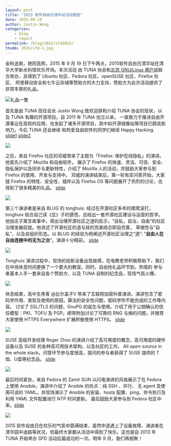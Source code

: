 ```yaml
---
layout: post
title: "2015 软件自由日清华站活动报告"
date: 2015-09-19
author: Justin Wong
categories:
    - blog
    - report
permalink: /blog/2015/sfd2015/
thumb: 2015/sfd-1.jpg
---
```


金秋送爽，艳阳高照，2015 年 9 月 19 日下午两点，2015软件自由日清华站在清华大学新水利馆欢乐开场。本次活动
由 TUNA 协会和[北京 GNU/Linux 用户组][blug]联合举办，且得到了 Ubuntu 社区、Fedora 社区、openSUSE 社区、Firefox 社区、
阿里移动安全和七牛云存储等赞助方的大力支持，赞助方为此次活动提供了非常丰厚的礼品。

![礼品一瞥](/assets/img/blog/2015/sfd-2.jpg)

<!-- more -->

首先是由 TUNA 现任会长 Justin Wong 致欢迎辞和介绍 TUNA 协会的现状，以及 TUNA 有趣的开源项目。自 2011 年 TUNA 创立以来，
一直致力于推进自由开源事业在高校的应用，也发起了诸多开源项目，其中如开源镜像站等项目已颇具影响力。今后 TUNA 还会继续
和热爱自由软件的同学们继续 Happy Hacking. [slide1](/assets/slides/SFD2015/welcome.odp) [slide2](/assets/slides/SFD2015/tuna_intro.odp)

![](/assets/img/blog/2015/sfd-3.jpg)

之后，来自 Firefox 社区的邓威带来了主题为「Firefox: 保护在线隐私」的演讲。他首先介绍了 Mozilla 和自由软件，
展示了 Firefox 的快速、灵活、可信、安全、隐私保护以及同步与更新特性，介绍了 Mozilla 人的活动，并鼓励大家参与到 Firefox 的使用、开发与支持中。
邓威的演讲结束后，第一轮有奖问答开始，大家就 Firefox 的特性、安全性、插件以及 Firefox OS 等问题展开了热烈的讨论，也得到了很多精美的礼品。
[slide](/assets/slides/SFD2015/firefox.zip)

![](/assets/img/blog/2015/sfd-4.jpg)

第三个演讲者是来自 BLUG 的 tonghuix. 经过在开源社区多年的摸爬滚打，tonghuix 结合自己读《庄》子的感悟，总结出一套开源社区建设与运营的哲学。
他由庄子寓言故事中，得出治理开源社区之道的启示，“自私，自治，自由”的社区治理发展前提。他讲述了开源社区的道与技的完美结合即自完善，
草根性与“自私”，以及自组织形态。以 BLUG 的经验为例阐述开源社区治理之“道”: “**自由人在自由连接中的无为之治**”。演讲十分精彩。
[slide](/assets/slides/SFD2015/blug.odp)

![](/assets/img/blog/2015/sfd-5.jpg)

Tonghuix 演讲过程中，现场的投影设备出现故障，在电教老师积极帮助下，我们在中场休息时间更换了一个更大的教室。同时，自由抢礼品环节到，热情的
参与者基本人手一套来自各个赞助方、以及 TUNA 自制的纪念品，现场气氛火爆。

![](/assets/img/blog/2015/sfd-6.jpg)

休息结束，高中生黑客 @比尔盖子V 带来了互联网加密科普演讲。演讲包含了密码学作用、类型及使用的原因，算法的安全性问题，密码学所不能完成的工作等内容。
讨论了 SSL/TLS 的问题、GnuPG 的诞生与使用。介绍了用于公钥确认的信任模型：PKI、TOFU 及 PGP。顺带附加讨论了可靠的 RNG 与熵的问题，并推荐大家使用
HTTPS Everywhere 扩展积极使用 HTTPS。
[slide](/assets/slides/SFD2015/encryption.odp)

![](/assets/img/blog/2015/sfd-7.jpg)

SUSE 高级开发经理 Roger Zhou 的演讲介绍了高可用度的概念，高可用度的硬件设备以及 SUSE 的各种高可用技术架构，以及社区的工作。
All *open-source* in the whole stack。问答环节参与度很高，提问的参与者获得了 SUSE 提供的 T 恤、U盘等纪念品。
[slide](/assets/slides/SFD2015/SUSE_HA_arch_overview.pdf)

![](/assets/img/blog/2015/sfd-8.jpg)

最后时间紧张，来自 Fedora 的 Zamir SUN 以闪电演讲的风格展示了在 Fedora 上使用 Ansible。演讲中介绍了 Ansible 的优点：纯 SSH 、并行、
无 agent 及使用可读的 YAML。并现场演示了 Ansible 的安装、hosts 配置、ping、命令执行及利用 YAML 文件配置进行 NTP 时间更新。
最后鼓励大家参与到 Fedora 社区中来。[slide](https://zsun.fedorapeople.org/pub/slides/SFD2015_Tsinghua_Using_Ansible_on_Fedora.pdf)

![](/assets/img/blog/2015/sfd-9.jpg)

2015 软件自由日在欢乐的气氛中圆满结束，虽然中途遇上了设备故障、演讲者在清华园中迷路等状况，但最终大家都从活动中得到了快乐。这也是自 2013 年
TUNA 开始举办 SFD 活动后最成功的一次。明年 9 月，我们再相聚！


[blug]: http://beijinglug.github.io/
